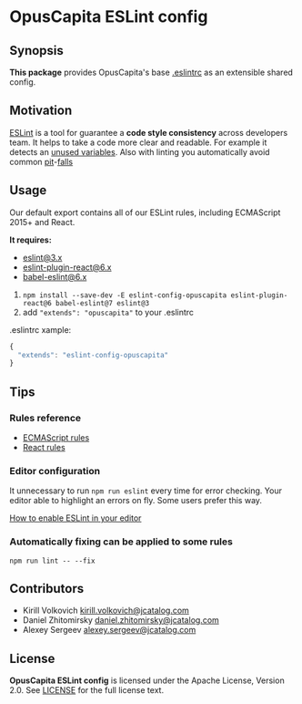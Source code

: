 # OpusCapita ESLint config

## Synopsis

**This package** provides OpusCapita's base [.eslintrc](http://eslint.org/docs/user-guide/configuring#configuration-file-formats) as an extensible shared config.

## Motivation

[ESLint](http://eslint.org/) is a tool for guarantee a **code style consistency** across developers team.
It helps to take a code more clear and readable. For example it detects an [unused variables](http://eslint.org/docs/rules/no-unused-vars). Also with linting you automatically avoid common [pit](http://stackoverflow.com/questions/7818903/jslint-says-missing-radix-parameter-what-should-i-do)-[falls](http://eslint.org/docs/rules/eqeqeq)

## Usage

Our default export contains all of our ESLint rules, including ECMAScript 2015+ and React.

**It requires:**

* [eslint@3.x](https://github.com/eslint/eslint)
* [eslint-plugin-react@6.x](https://github.com/yannickcr/eslint-plugin-react)
* [babel-eslint@6.x](https://github.com/babel/babel-eslint)

1. `npm install --save-dev -E eslint-config-opuscapita eslint-plugin-react@6 babel-eslint@7 eslint@3`
2. add `"extends": "opuscapita"` to your .eslintrc

.eslintrc xample:
```javascript
{
  "extends": "eslint-config-opuscapita"
}
```

## Tips

### Rules reference

* [ECMAScript rules](http://eslint.org/docs/rules/)
* [React rules](https://github.com/yannickcr/eslint-plugin-react#list-of-supported-rules)

### Editor configuration

It unnecessary to run `npm run eslint` every time for error checking. Your editor able to highlight an errors on fly.
Some users prefer this way.

[How to enable ESLint in your editor](http://eslint.org/docs/user-guide/integrations)

### Automatically fixing can be applied to some rules

`npm run lint -- --fix`

## Contributors

* Kirill Volkovich kirill.volkovich@jcatalog.com
* Daniel Zhitomirsky daniel.zhitomirsky@jcatalog.com
* Alexey Sergeev alexey.sergeev@jcatalog.com

## License

**OpusCapita ESLint config** is licensed under the Apache License, Version 2.0. See [LICENSE](./LICENSE) for the full license text.
